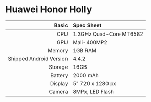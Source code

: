 Huawei Honor Holly
==============

Basic   | Spec Sheet
-------:|:-------------------------
CPU     | 1.3GHz Quad-Core MT6582
GPU     | Mali-400MP2
Memory  | 1GB RAM
Shipped Android Version | 4.4.2
Storage | 16GB
Battery | 2000 mAh
Display | 5" 720 x 1280 px
Camera  | 8MPx, LED Flash
